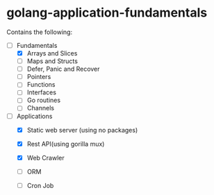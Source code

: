 # golang-application-fundamentals

Contains the following:
- [ ] Fundamentals
  - [X] Arrays and Slices
  - [ ] Maps and Structs
  - [ ] Defer, Panic and Recover
  - [ ] Pointers
  - [ ] Functions
  - [ ] Interfaces
  - [ ] Go routines
  - [ ] Channels
  
- [ ] Applications
  - [X] Static web server (using no packages)
  - [X] Rest API(using gorilla mux)
  - [X] Web Crawler
  - [ ] ORM
  - [ ] Cron Job
 
